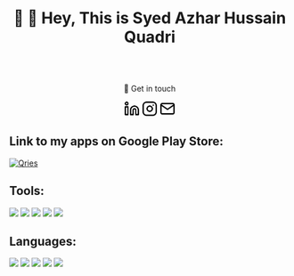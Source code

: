 <h1 align='center'>👋 🤖 Hey, This is Syed Azhar Hussain Quadri </h1><br>
</a>

<br/>

<p align='center'> 📇 Get in touch </p>



<p align='center'>
<a href="https://www.linkedin.com/in/syed-azhar-hussain-quadri-492512173/" target="_blank" title="LinkedIn"><img height="28"  src="https://raw.githubusercontent.com/feathericons/feather/master/icons/linkedin.svg"></a>   <a href="https://www.instagram.com/sahq_azhar/" target="_blank" title="Instagram"><img height="28" src="https://raw.githubusercontent.com/feathericons/feather/master/icons/instagram.svg"></i></a>   <a href="mailto:azharhussain7a@gmail.com?subject=[GitHub]%20Source%20Han%20Sans" target="_blank" title="Mail"><img height="28" src="https://raw.githubusercontent.com/feathericons/feather/master/icons/mail.svg"></i></a>   
</p>


**Link to my apps on Google Play Store:**
-----------------------------------------------------------------
</a>

<a href="https://play.google.com/store/apps/developer?id=ZN+Developers">
         <img alt="Qries" src="https://i.ibb.co/zZbyQmR/en-badge-web-generic.png"
         width=150" >
      </a>
                               
                               


**Tools:**  
-----------------------------------------------------------------

<code><img height="40" src="https://i.ibb.co/tmWfdJ1/1200px-Android-Studio-icon-svg.png"></code>
<code><img height="40" src="https://i.ibb.co/zPHVQJn/arduino-1-logo.png"></code>
<code><img height="40" src="https://i.ibb.co/D9MSWjz/Matlab-Logo.png"></code>
<code><img height="40" src="https://i.ibb.co/Jv5pMF3/1200px-Visual-Studio-Code-1-35-icon-svg.png"></code>
<code><img height="40" src="https://i.ibb.co/NKpTZ97/Code-Vision-AVR.png"></code>

**Languages:**  
-----------------------------------------------------------------

<code><img height="40" src="https://i.ibb.co/D4x3X3P/101-1010012-c-programming-icon-c-programming-language-logo.png"></code>
<code><img height="40" src="https://i.ibb.co/0BYMFQ5/1200px-ISO-C-Logo-svg.png"></code>
<code><img height="50" src="https://i.ibb.co/L6M6rWH/1200px-Java-programming-language-logo-svg.png"></code>
<code><img height="40" src="https://i.ibb.co/CPDDRmh/1200px-Python-logo-notext-svg.png"></code>
<code><img height="40" src="https://i.ibb.co/rxfKP6n/fi0fu2k24eo31.png"></code>

